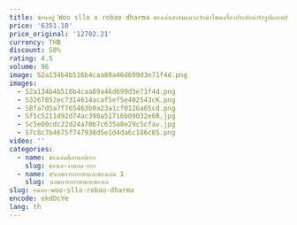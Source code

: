 ```yaml
---
title: ซ่อนอยู่ Woo sllo x robao dharma ของเล่นสะสมแมวกวักนำโชคเครื่องประดับน่ารักรูปแกะสลักโมเดลตุ๊กตาการตกแต่งบ้านตั้งโต๊ะ
price: '6351.10'
price_original: '12702.21'
currency: THB
discount: 50%
rating: 4.5
volume: 96
image: S2a134b4b516b4caa89a46d699d3e71f4d.png
images:
  - S2a134b4b516b4caa89a46d699d3e71f4d.png
  - S3267852ec7314614acaf5ef5e402543cK.png
  - S8fa7d5a7f765463b9a23a1cf0126a65cd.png
  - Sf5c5211d92d74ac398a51716b09032e6R.jpg
  - Sc5e00cdc22d24a70b7c635a8e29c5cfav.jpg
  - S7c8c7b4675f747938d5e1d4da6c186c85.png
video: ''
categories:
  - name: ของเล่น&งานอดิเรก
    slug: ของเล-งานอด-เรก
  - name: ตัวเลขการกระทำและของเล่น 1
    slug: วเลขการกระทำและของเล
slug: อนอย-woo-sllo-robao-dharma
encode: okdDcYe
lang: th
---
```

  